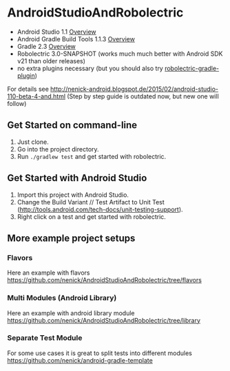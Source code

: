 # AndroidStudioAndRobolectric

- Android Studio 1.1 [Overview](http://tools.android.com/recent)
- Android Gradle Build Tools 1.1.3 [Overview](https://developer.android.com/tools/revisions/gradle-plugin.html)
- Gradle 2.3 [Overview](http://gradle.org/docs/current/release-notes)
- Robolectric 3.0-SNAPSHOT (works much much better with Android SDK v21 than older releases)
- no extra plugins necessary (but you should also try [robolectric-gradle-plugin](https://github.com/robolectric/robolectric-gradle-plugin))

For details see http://nenick-android.blogspot.de/2015/02/android-studio-110-beta-4-and.html (Step by step guide is  outdated now, but new one will follow)

## Get Started on command-line
1. Just clone.
2. Go into the project directory.
2. Run `./gradlew test` and get started with robolectric.

## Get Started with Android Studio
1. Import this project with Android Studio.
2. Change the Build Variant // Test Artifact to Unit Test (http://tools.android.com/tech-docs/unit-testing-support).
3. Right click on a test and get started with robolectric.

## More example project setups

### Flavors
Here an example with flavors https://github.com/nenick/AndroidStudioAndRobolectric/tree/flavors

### Multi Modules (Android Library)
Here an example with android library module https://github.com/nenick/AndroidStudioAndRobolectric/tree/library

### Separate Test Module
For some use cases it is great to split tests into different modules https://github.com/nenick/android-gradle-template
